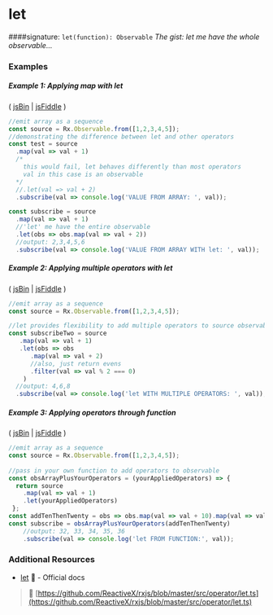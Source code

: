 # let
####signature: `let(function): Observable`
*The gist: let me have the whole observable...*


### Examples

##### Example 1: Applying map with let

( [jsBin](http://jsbin.com/sicavuvijo/1/edit?js,console) | [jsFiddle](https://jsfiddle.net/btroncone/6n7w3b22/) )

```js
//emit array as a sequence
const source = Rx.Observable.from([1,2,3,4,5]);
//demonstrating the difference between let and other operators
const test = source
  .map(val => val + 1)
  /*
  	this would fail, let behaves differently than most operators
  	val in this case is an observable
  */
  //.let(val => val + 2)
  .subscribe(val => console.log('VALUE FROM ARRAY: ', val));

const subscribe = source
  .map(val => val + 1)
  //'let' me have the entire observable
  .let(obs => obs.map(val => val + 2))
  //output: 2,3,4,5,6
  .subscribe(val => console.log('VALUE FROM ARRAY WITH let: ', val));
```

##### Example 2: Applying multiple operators with let

( [jsBin](http://jsbin.com/zamizapaho/1/edit?js,console) | [jsFiddle](https://jsfiddle.net/btroncone/gxsq1woc/) )

```js
//emit array as a sequence
const source = Rx.Observable.from([1,2,3,4,5]);

//let provides flexibility to add multiple operators to source observable then return
const subscribeTwo = source
   .map(val => val + 1)
   .let(obs => obs
      .map(val => val + 2)
      //also, just return evens
      .filter(val => val % 2 === 0)
    )
  //output: 4,6,8
  .subscribe(val => console.log('let WITH MULTIPLE OPERATORS: ', val));
```

##### Example 3: Applying operators through function

( [jsBin](http://jsbin.com/vojelelamu/1/edit?js,console) | [jsFiddle](https://jsfiddle.net/btroncone/ah09dL9e/) )

```js
//emit array as a sequence
const source = Rx.Observable.from([1,2,3,4,5]);
 
//pass in your own function to add operators to observable
const obsArrayPlusYourOperators = (yourAppliedOperators) => {
  return source
    .map(val => val + 1)
    .let(yourAppliedOperators)
 };
const addTenThenTwenty = obs => obs.map(val => val + 10).map(val => val + 20);
const subscribe = obsArrayPlusYourOperators(addTenThenTwenty)
	//output: 32, 33, 34, 35, 36
	.subscribe(val => console.log('let FROM FUNCTION:', val));
```


### Additional Resources
* [let](https://github.com/Reactive-Extensions/RxJS/blob/master/doc/api/core/operators/let.md) :newspaper: - Official docs


> :file_folder: [https://github.com/ReactiveX/rxjs/blob/master/src/operator/let.ts](https://github.com/ReactiveX/rxjs/blob/master/src/operator/let.ts)